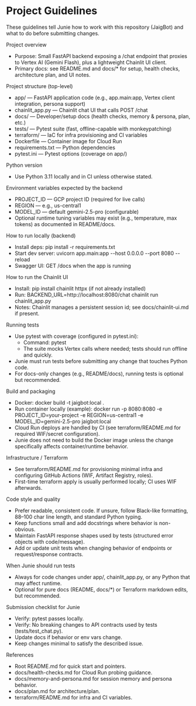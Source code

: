 # Project Guidelines

These guidelines tell Junie how to work with this repository (JaigBot) and what to do before submitting changes.

Project overview
- Purpose: Small FastAPI backend exposing a /chat endpoint that proxies to Vertex AI (Gemini Flash), plus a lightweight Chainlit UI client.
- Primary docs: see README.md and docs/* for setup, health checks, architecture plan, and UI notes.

Project structure (top-level)
- app/ — FastAPI application code (e.g., app.main:app, Vertex client integration, persona support)
- chainlit_app.py — Chainlit chat UI that calls POST /chat
- docs/ — Developer/setup docs (health checks, memory & persona, plan, etc.)
- tests/ — Pytest suite (fast, offline-capable with monkeypatching)
- terraform/ — IaC for infra provisioning and CI variables
- Dockerfile — Container image for Cloud Run
- requirements.txt — Python dependencies
- pytest.ini — Pytest options (coverage on app/)

Python version
- Use Python 3.11 locally and in CI unless otherwise stated.

Environment variables expected by the backend
- PROJECT_ID — GCP project ID (required for live calls)
- REGION — e.g., us-central1
- MODEL_ID — default gemini-2.5-pro (configurable)
- Optional runtime tuning variables may exist (e.g., temperature, max tokens) as documented in README/docs.

How to run locally (backend)
- Install deps: pip install -r requirements.txt
- Start dev server: uvicorn app.main:app --host 0.0.0.0 --port 8080 --reload
- Swagger UI: GET /docs when the app is running

How to run the Chainlit UI
- Install: pip install chainlit httpx (if not already installed)
- Run: BACKEND_URL=http://localhost:8080/chat chainlit run chainlit_app.py
- Notes: Chainlit manages a persistent session id; see docs/chainlit-ui.md if present.

Running tests
- Use pytest with coverage (configured in pytest.ini):
  - Command: pytest
  - The suite mocks Vertex calls where needed; tests should run offline and quickly.
- Junie must run tests before submitting any change that touches Python code.
- For docs-only changes (e.g., README/docs), running tests is optional but recommended.

Build and packaging
- Docker: docker build -t jaigbot:local .
- Run container locally (example): docker run -p 8080:8080 -e PROJECT_ID=your-project -e REGION=us-central1 -e MODEL_ID=gemini-2.5-pro jaigbot:local
- Cloud Run deploys are handled by CI (see terraform/README.md for required WIF/secret configuration).
- Junie does not need to build the Docker image unless the change specifically affects container/runtime behavior.

Infrastructure / Terraform
- See terraform/README.md for provisioning minimal infra and configuring GitHub Actions (WIF, Artifact Registry, roles).
- First-time terraform apply is usually performed locally; CI uses WIF afterwards.

Code style and quality
- Prefer readable, consistent code. If unsure, follow Black-like formatting, 88–100 char line length, and standard Python typing.
- Keep functions small and add docstrings where behavior is non-obvious.
- Maintain FastAPI response shapes used by tests (structured error objects with code/message).
- Add or update unit tests when changing behavior of endpoints or request/response contracts.

When Junie should run tests
- Always for code changes under app/, chainlit_app.py, or any Python that may affect runtime.
- Optional for pure docs (README, docs/*) or Terraform markdown edits, but recommended.

Submission checklist for Junie
- Verify: pytest passes locally.
- Verify: No breaking changes to API contracts used by tests (tests/test_chat.py).
- Update docs if behavior or env vars change.
- Keep changes minimal to satisfy the described issue.

References
- Root README.md for quick start and pointers.
- docs/health-checks.md for Cloud Run probing guidance.
- docs/memory-and-persona.md for session memory and persona behavior.
- docs/plan.md for architecture/plan.
- terraform/README.md for infra and CI variables.
